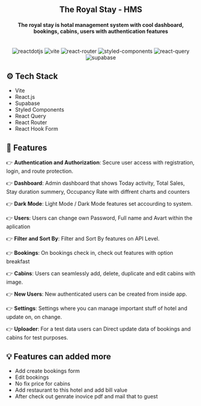 <div align="center">
  <br />
    <h2 align="center">The Royal Stay - HMS</h2>
    <h4 align="center">The royal stay is hotal management system with cool dashboard, bookings, cabins, users with authentication features</h4>
  <br />
    
  <div>
    <img src='https://img.shields.io/badge/React-20232A?style=for-the-badge&logo=react&logoColor=61DAFB'  alt="reactdotjs" />    
    <img src='https://img.shields.io/badge/Vite-646CFF?style=for-the-badge&logo=Vite&logoColor=white'  alt="vite" />
    <img src="https://img.shields.io/badge/React_Router-CA4245?style=for-the-badge&logo=react-router&logoColor=white" alt="react-router" />
    <img src="https://img.shields.io/badge/styled--components-DB7093?style=for-the-badge&logo=styled-components&logoColor=white" alt="styled-components" />
    <img src="https://img.shields.io/badge/React--Query-FF4154?style=for-the-badge&logo=react-query&logoColor=white" alt="react-query" />
    <img src="https://img.shields.io/badge/Supabase-181818?style=for-the-badge&logoColor=white&logo=supabase&color=47A248" alt="supabase" />
  </div>

</div>

## <a name="tech-stack">⚙️ Tech Stack</a>

- Vite
- React.js
- Supabase
- Styled Components
- React Query
- React Router
- React Hook Form

## <a name="features">🔋 Features</a>

👉 **Authentication and Authorization**: Secure user access with registration, login, and route protection.

👉 **Dashboard**: Admin dashboard that shows Today activity, Total Sales, Stay duration summery, Occupancy Rate with diffrent charts and counters

👉 **Dark Mode**: Light Mode / Dark Mode features set accourding to system.

👉 **Users**: Users can change own Password, Full name and Avart within the aplication

👉 **Filter and Sort By**: Filter and Sort By features on API Level.

👉 **Bookings**: On bookings check in, check out features with option breakfast

👉 **Cabins**: Users can seamlessly add, delete, duplicate and edit cabins with image.

👉 **New Users**: New authenticated users can be created from inside app.

👉 **Settings**: Settings where you can manage important stuff of hotel and update on, on change.

👉 **Uploader**: For a test data users can Direct update data of bookings and cabins for test purposes.

## <a name="features">💡 Features can added more</a>

- Add create bookings form
- Edit bookings
- No fix price for cabins
- Add restaurant to this hotel and add bill value
- After check out genrate inovice pdf and mail that to guest

